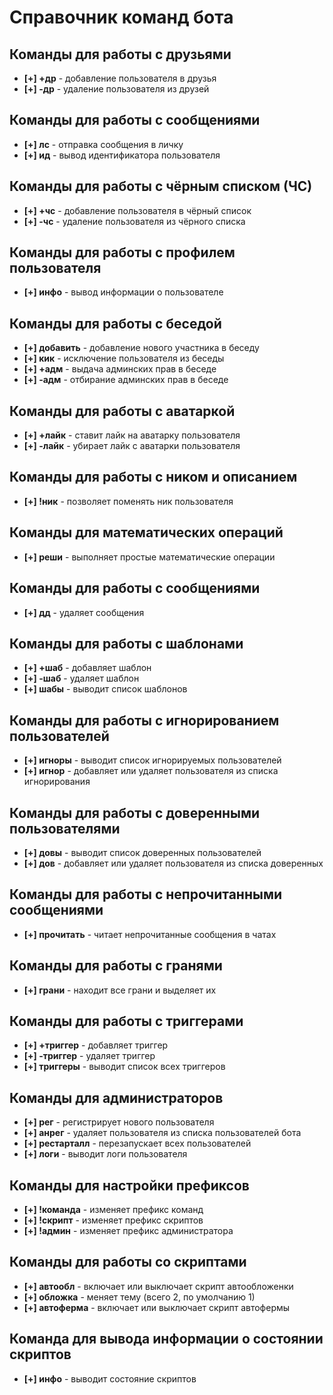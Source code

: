 # Справочник команд бота

## Команды для работы с друзьями

- **[+] +др** - добавление пользователя в друзья
- **[+] -др** - удаление пользователя из друзей

## Команды для работы с сообщениями

- **[+] лс** - отправка сообщения в личку
- **[+] ид** - вывод идентификатора пользователя

## Команды для работы с чёрным списком (ЧС)

- **[+] +чс** - добавление пользователя в чёрный список
- **[+] -чс** - удаление пользователя из чёрного списка

## Команды для работы с профилем пользователя

- **[+] инфо** - вывод информации о пользователе

## Команды для работы с беседой

- **[+] добавить** - добавление нового участника в беседу
- **[+] кик** - исключение пользователя из беседы
- **[+] +адм** - выдача админских прав в беседе
- **[+] -адм** - отбирание админских прав в беседе

## Команды для работы с аватаркой

- **[+] +лайк** - ставит лайк на аватарку пользователя
- **[+] -лайк** - убирает лайк с аватарки пользователя

## Команды для работы с ником и описанием

- **[+] !ник** - позволяет поменять ник пользователя

## Команды для математических операций

- **[+] реши** - выполняет простые математические операции

## Команды для работы с сообщениями

- **[+] дд** - удаляет сообщения

## Команды для работы с шаблонами

- **[+] +шаб** - добавляет шаблон
- **[+] -шаб** - удаляет шаблон
- **[+] шабы** - выводит список шаблонов

## Команды для работы с игнорированием пользователей

- **[+] игноры** - выводит список игнорируемых пользователей
- **[+] игнор** - добавляет или удаляет пользователя из списка игнорирования

## Команды для работы с доверенными пользователями

- **[+] довы** - выводит список доверенных пользователей
- **[+] дов** - добавляет или удаляет пользователя из списка доверенных

## Команды для работы с непрочитанными сообщениями

- **[+] прочитать** - читает непрочитанные сообщения в чатах

## Команды для работы с гранями

- **[+] грани** - находит все грани и выделяет их

## Команды для работы с триггерами

- **[+] +триггер** - добавляет триггер
- **[+] -триггер** - удаляет триггер
- **[+] триггеры** - выводит список всех триггеров

## Команды для администраторов

- **[+] рег** - регистрирует нового пользователя
- **[+] анрег** - удаляет пользователя из списка пользователей бота
- **[+] рестарталл** - перезапускает всех пользователей
- **[+] логи** - выводит логи пользователя

## Команды для настройки префиксов

- **[+] !команда** - изменяет префикс команд
- **[+] !скрипт** - изменяет префикс скриптов
- **[+] !админ** - изменяет префикс администратора

## Команды для работы со скриптами

- **[+] автообл** - включает или выключает скрипт автообложенки
- **[+] обложка** - меняет тему (всего 2, по умолчанию 1)
- **[+] автоферма** - включает или выключает скрипт автофермы

## Команда для вывода информации о состоянии скриптов

- **[+] инфо** - выводит состояние скриптов
